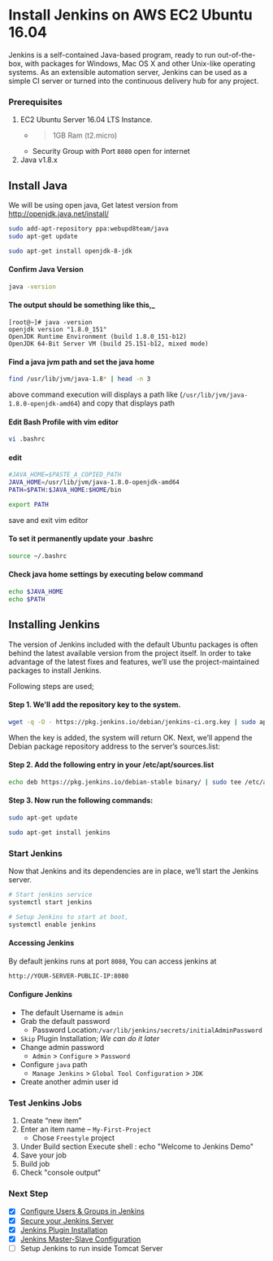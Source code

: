 # Install Jenkins on AWS EC2 Ubuntu 16.04
 Jenkins is a self-contained Java-based program, ready to run out-of-the-box, with packages for Windows, Mac OS X and other Unix-like operating systems. As an extensible automation server, Jenkins can be used as a simple CI server or turned into the continuous delivery hub for any project.



### Prerequisites
1. EC2 Ubuntu Server 16.04 LTS  Instance.
   - > 1GB Ram (t2.micro)
   - Security Group with Port `8080` open for internet
1. Java v1.8.x 

## Install Java
We will be using open java, Get latest version from http://openjdk.java.net/install/
```sh
sudo add-apt-repository ppa:webupd8team/java
sudo apt-get update

sudo apt-get install openjdk-8-jdk
```

#### Confirm Java Version

```sh
java -version
```

#### The output should be something like this,_
```
[root@~]# java -version
openjdk version "1.8.0_151"
OpenJDK Runtime Environment (build 1.8.0_151-b12)
OpenJDK 64-Bit Server VM (build 25.151-b12, mixed mode)
```

#### Find a java jvm path and set the java home
```sh
find /usr/lib/jvm/java-1.8* | head -n 3 
``` 
above command execution will displays a path like (```/usr/lib/jvm/java-1.8.0-openjdk-amd64```) and copy that displays path 

#### Edit Bash Profile with vim editor
```sh
vi .bashrc
```
#### edit

```sh
#JAVA_HOME=$PASTE_A_COPIED_PATH
JAVA_HOME=/usr/lib/jvm/java-1.8.0-openjdk-amd64
PATH=$PATH:$JAVA_HOME:$HOME/bin

export PATH
```
save and exit vim editor


#### To set it permanently update your .bashrc
```sh
source ~/.bashrc
```

#### Check  java home settings by executing below command
```sh
echo $JAVA_HOME
echo $PATH
```

## Installing Jenkins
The version of Jenkins included with the default Ubuntu packages is often behind the latest available version from the project itself. In order to take advantage of the latest fixes and features, we’ll use the project-maintained packages to install Jenkins.

Following steps are used;
#### Step 1. We’ll add the repository key to the system.

```sh
wget -q -O - https://pkg.jenkins.io/debian/jenkins-ci.org.key | sudo apt-key add -
```
When the key is added, the system will return OK. Next, we’ll append the Debian package repository address to the server’s sources.list:

#### Step 2. Add the following entry in your /etc/apt/sources.list
```sh
echo deb https://pkg.jenkins.io/debian-stable binary/ | sudo tee /etc/apt/sources.list.d/jenkins.list
```

#### Step 3. Now run the following commands:
```sh
sudo apt-get update

sudo apt-get install jenkins
```


### Start Jenkins

Now that Jenkins and its dependencies are in place, we’ll start the Jenkins server.

```sh
# Start jenkins service
systemctl start jenkins

# Setup Jenkins to start at boot,
systemctl enable jenkins
```

#### Accessing Jenkins
By default jenkins runs at port `8080`, You can access jenkins at
```sh
http://YOUR-SERVER-PUBLIC-IP:8080
```
#### Configure Jenkins
- The default Username is `admin`
- Grab the default password 
  - Password Location:`/var/lib/jenkins/secrets/initialAdminPassword`
- `Skip` Plugin Installation; _We can do it later_
- Change admin password
  - `Admin` > `Configure` > `Password`
- Configure `java` path
  - `Manage Jenkins` > `Global Tool Configuration` > `JDK`  
- Create another admin user id

### Test Jenkins Jobs
1. Create “new item”
1. Enter an item name – `My-First-Project`
   - Chose `Freestyle` project
1. Under Build section
	Execute shell : echo "Welcome to Jenkins Demo"
1. Save your job 
1. Build job
1. Check "console output"

### Next Step
- [x] [Configure Users & Groups in Jenkins](https://youtu.be/jZOqcB32dYM)
- [x] [Secure your Jenkins Server](https://youtu.be/19FmJumnkDc)
- [x] [Jenkins Plugin Installation](https://youtu.be/p_PqPBbjaZ4)
- [x] [Jenkins Master-Slave Configuration](https://youtu.be/hwrYURP4O2k)
- [ ] Setup Jenkins to run inside Tomcat Server
